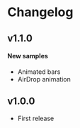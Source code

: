 # Changelog

## v1.1.0
#### New samples
- Animated bars
- AirDrop animation

## v1.0.0
- First release